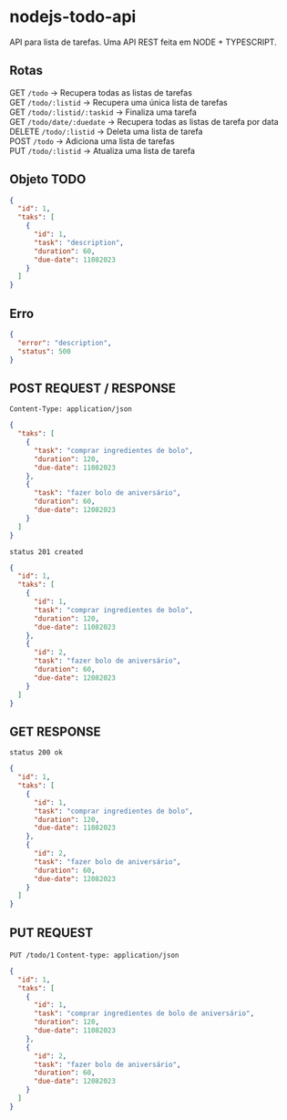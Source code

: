 # nodejs-todo-api
API para lista de tarefas. Uma API REST feita em NODE + TYPESCRIPT.

## Rotas
GET `/todo` -> Recupera todas as listas de tarefas  
GET `/todo/:listid` -> Recupera uma única lista de tarefas  
GET `/todo/:listid/:taskid` -> Finaliza uma tarefa  
GET `/todo/date/:duedate` -> Recupera todas as listas de tarefa por data    
DELETE `/todo/:listid` -> Deleta uma lista de tarefa  
POST `/todo` -> Adiciona uma lista de tarefas  
PUT `/todo/:listid` -> Atualiza uma lista de tarefa    

## Objeto TODO

```json
{
  "id": 1,
  "taks": [
    {
      "id": 1,
      "task": "description",
      "duration": 60,
      "due-date": 11082023
    }
  ]
}
```

## Erro
```json
{
  "error": "description",
  "status": 500
}
```

## POST REQUEST / RESPONSE
`Content-Type: application/json`

```json
{
  "taks": [
    {
      "task": "comprar ingredientes de bolo",
      "duration": 120,
      "due-date": 11082023
    },
    {
      "task": "fazer bolo de aniversário",
      "duration": 60,
      "due-date": 12082023
    }
  ]
}
```

`status 201 created`

```json
{
  "id": 1,
  "taks": [
    {
      "id": 1,
      "task": "comprar ingredientes de bolo",
      "duration": 120,
      "due-date": 11082023
    },
    {
      "id": 2,
      "task": "fazer bolo de aniversário",
      "duration": 60,
      "due-date": 12082023
    }
  ]
}
```

## GET RESPONSE
`status 200 ok`

```json
{
  "id": 1,
  "taks": [
    {
      "id": 1,
      "task": "comprar ingredientes de bolo",
      "duration": 120,
      "due-date": 11082023
    },
    {
      "id": 2,
      "task": "fazer bolo de aniversário",
      "duration": 60,
      "due-date": 12082023
    }
  ]
}
```

## PUT REQUEST
`PUT /todo/1`
`Content-type: application/json`

```json
{
  "id": 1,
  "taks": [
    {
      "id": 1,
      "task": "comprar ingredientes de bolo de aniversário",
      "duration": 120,
      "due-date": 11082023
    },
    {
      "id": 2,
      "task": "fazer bolo de aniversário",
      "duration": 60,
      "due-date": 12082023
    }
  ]
}
```